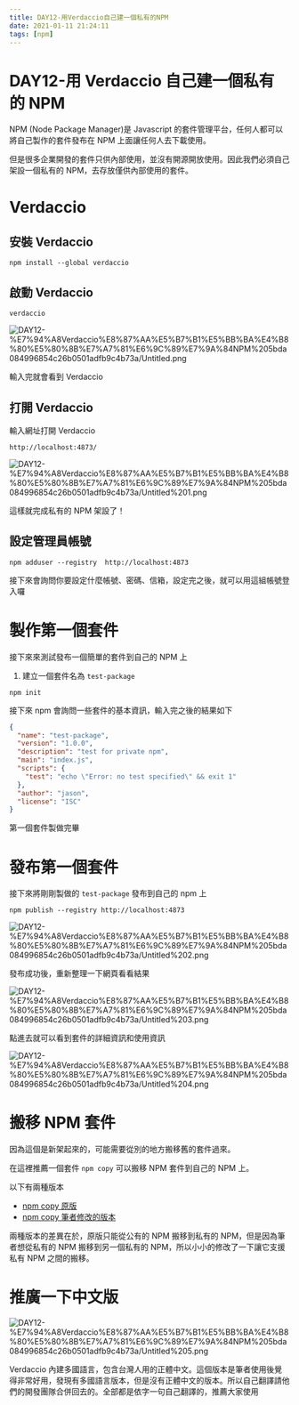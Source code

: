 ```yaml
---
title: DAY12-用Verdaccio自己建一個私有的NPM
date: 2021-01-11 21:24:11
tags: [npm]
---
```


# DAY12-用 Verdaccio 自己建一個私有的 NPM

NPM (Node Package Manager)是 Javascript 的套件管理平台，任何人都可以將自己製作的套件發布在 NPM 上面讓任何人去下載使用。

但是很多企業開發的套件只供內部使用，並沒有開源開放使用。因此我們必須自己架設一個私有的 NPM，去存放僅供內部使用的套件。

# Verdaccio

## 安裝 Verdaccio

```
npm install --global verdaccio
```

## 啟動 Verdaccio

```
verdaccio
```

![DAY12-%E7%94%A8Verdaccio%E8%87%AA%E5%B7%B1%E5%BB%BA%E4%B8%80%E5%80%8B%E7%A7%81%E6%9C%89%E7%9A%84NPM%205bda084996854c26b0501adfb9c4b73a/Untitled.png](DAY12-%E7%94%A8Verdaccio%E8%87%AA%E5%B7%B1%E5%BB%BA%E4%B8%80%E5%80%8B%E7%A7%81%E6%9C%89%E7%9A%84NPM%205bda084996854c26b0501adfb9c4b73a/Untitled.png)

輸入完就會看到 Verdaccio

## 打開 Verdaccio

輸入網址打開 Verdaccio

```
http://localhost:4873/
```

![DAY12-%E7%94%A8Verdaccio%E8%87%AA%E5%B7%B1%E5%BB%BA%E4%B8%80%E5%80%8B%E7%A7%81%E6%9C%89%E7%9A%84NPM%205bda084996854c26b0501adfb9c4b73a/Untitled%201.png](DAY12-%E7%94%A8Verdaccio%E8%87%AA%E5%B7%B1%E5%BB%BA%E4%B8%80%E5%80%8B%E7%A7%81%E6%9C%89%E7%9A%84NPM%205bda084996854c26b0501adfb9c4b73a/Untitled%201.png)

這樣就完成私有的 NPM 架設了！

## 設定管理員帳號

```
npm adduser --registry  http://localhost:4873
```

接下來會詢問你要設定什麼帳號、密碼、信箱，設定完之後，就可以用這組帳號登入囉

# 製作第一個套件

接下來來測試發布一個簡單的套件到自己的 NPM 上

1. 建立一個套件名為 `test-package`

```
npm init
```

接下來 npm 會詢問一些套件的基本資訊，輸入完之後的結果如下

```json
{
  "name": "test-package",
  "version": "1.0.0",
  "description": "test for private npm",
  "main": "index.js",
  "scripts": {
    "test": "echo \"Error: no test specified\" && exit 1"
  },
  "author": "jason",
  "license": "ISC"
}
```

第一個套件製做完畢

# 發布第一個套件

接下來將剛剛製做的 `test-package` 發布到自己的 npm 上

```
npm publish --registry http://localhost:4873
```

![DAY12-%E7%94%A8Verdaccio%E8%87%AA%E5%B7%B1%E5%BB%BA%E4%B8%80%E5%80%8B%E7%A7%81%E6%9C%89%E7%9A%84NPM%205bda084996854c26b0501adfb9c4b73a/Untitled%202.png](DAY12-%E7%94%A8Verdaccio%E8%87%AA%E5%B7%B1%E5%BB%BA%E4%B8%80%E5%80%8B%E7%A7%81%E6%9C%89%E7%9A%84NPM%205bda084996854c26b0501adfb9c4b73a/Untitled%202.png)

發布成功後，重新整理一下網頁看看結果

![DAY12-%E7%94%A8Verdaccio%E8%87%AA%E5%B7%B1%E5%BB%BA%E4%B8%80%E5%80%8B%E7%A7%81%E6%9C%89%E7%9A%84NPM%205bda084996854c26b0501adfb9c4b73a/Untitled%203.png](DAY12-%E7%94%A8Verdaccio%E8%87%AA%E5%B7%B1%E5%BB%BA%E4%B8%80%E5%80%8B%E7%A7%81%E6%9C%89%E7%9A%84NPM%205bda084996854c26b0501adfb9c4b73a/Untitled%203.png)

點進去就可以看到套件的詳細資訊和使用資訊

![DAY12-%E7%94%A8Verdaccio%E8%87%AA%E5%B7%B1%E5%BB%BA%E4%B8%80%E5%80%8B%E7%A7%81%E6%9C%89%E7%9A%84NPM%205bda084996854c26b0501adfb9c4b73a/Untitled%204.png](DAY12-%E7%94%A8Verdaccio%E8%87%AA%E5%B7%B1%E5%BB%BA%E4%B8%80%E5%80%8B%E7%A7%81%E6%9C%89%E7%9A%84NPM%205bda084996854c26b0501adfb9c4b73a/Untitled%204.png)

# 搬移 NPM 套件

因為這個是新架起來的，可能需要從別的地方搬移舊的套件過來。

在這裡推薦一個套件 `npm copy` 可以搬移 NPM 套件到自己的 NPM 上。

以下有兩種版本

- [npm copy 原版](https://github.com/goodeggs/npm-copy)
- [npm copy 筆者修改的版本](https://github.com/tso1158687/npm-copy)

兩種版本的差異在於，原版只能從公有的 NPM 搬移到私有的 NPM，但是因為筆者想從私有的 NPM 搬移到另一個私有的 NPM，所以小小的修改了一下讓它支援私有 NPM 之間的搬移。

# 推廣一下中文版

![DAY12-%E7%94%A8Verdaccio%E8%87%AA%E5%B7%B1%E5%BB%BA%E4%B8%80%E5%80%8B%E7%A7%81%E6%9C%89%E7%9A%84NPM%205bda084996854c26b0501adfb9c4b73a/Untitled%205.png](DAY12-%E7%94%A8Verdaccio%E8%87%AA%E5%B7%B1%E5%BB%BA%E4%B8%80%E5%80%8B%E7%A7%81%E6%9C%89%E7%9A%84NPM%205bda084996854c26b0501adfb9c4b73a/Untitled%205.png)

Verdaccio 內建多國語言，包含台灣人用的正體中文。這個版本是筆者使用後覺得非常好用，發現有多國語言版本，但是沒有正體中文的版本。所以自己翻譯請他們的開發團隊合併回去的。全部都是依字一句自己翻譯的，推薦大家使用
